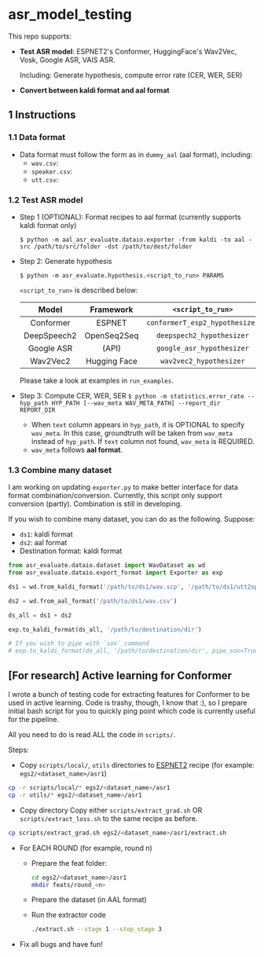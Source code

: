 # asr_model_testing
This repo supports:
- **Test ASR model**: ESPNET2's Conformer, HuggingFace's Wav2Vec, Vosk, Google ASR, VAIS ASR. 

    Including: Generate hypothesis, compute error rate (CER, WER, SER)
- **Convert between kaldi format and aal format**


## 1 Instructions
### 1.1 Data format
- Data format must follow the form as in `dummy_aal` (aal format), including:
    - `wav.csv`:
    - `speaker.csv`: 
    - `utt.csv`:

### 1.2 Test ASR model
- Step 1 (OPTIONAL): Format recipes to aal format (currently supports kaldi format only)
    
    ``
    $ python -m aal_asr_evaluate.dataio.exporter -from kaldi -to aal -src /path/to/src/folder -dst /path/to/dest/folder
    ``
- Step 2: Generate hypothesis

    ``$ python -m asr_evaluate.hypothesis.<script_to_run> PARAMS``

    `<script_to_run>` is described below: 

    |Model|Framework|`<script_to_run>`|
    |:----:|:---------:|:---:|
    |Conformer|ESPNET|`conformerT_esp2_hypothesizer`|
    |DeepSpeech2|OpenSeq2Seq|`deepspech2_hypothesizer`|
    |Google ASR|(API)|`google_asr_hypothesizer`|
    |Wav2Vec2|Hugging Face|`wav2vec2_hypothesizer`|

    Please take a look at examples in `run_examples`.

- Step 3: Compute CER, WER, SER
``$ python -m statistics.error_rate --hyp_path HYP_PATH [--wav_meta WAV_META_PATH] --report_dir REPORT_DIR``
    - When `text` column appears in `hyp_path`, it is OPTIONAL to specify `wav_meta`. In this case, groundtruth will be taken from `wav_meta` instead of `hyp_path`. If `text` column not found, `wav_meta` is REQUIRED.
    - `wav_meta` follows **aal format**.

### 1.3 Combine many dataset
I am working on updating `exporter.py` to make better interface for data format combination/conversion. Currently, this script only support conversion (partly). Combination is still in developing.

If you wish to combine many dataset, you can do as the following.
Suppose:
- `ds1`: kaldi format
- `ds2`: aal format
- Destination format: kaldi format 
 
```python
from asr_evaluate.dataio.dataset import WavDataset as wd
from asr_evaluate.dataio.export_format import Exporter as exp

ds1 = wd.from_kaldi_format('/path/to/ds1/wav.scp', '/path/to/ds1/utt2spk', 'path/to/ds1/text')

ds2 = wd.from_aal_format('/path/to/ds1/wav.csv')

ds_all = ds1 + ds2

exp.to_kaldi_format(ds_all, '/path/to/destination/dir')

# If you wish to pipe with `sox` command
# exp.to_kaldi_format(ds_all, '/path/to/destination/dir', pipe_sox=True)

```

## [For research] Active learning for Conformer
I wrote a bunch of testing code for extracting features for Conformer to be used in active learning. Code is trashy, though, I know that :), so I prepare initial bash script for you to quickly ping point which code is currently useful for the pipeline.

All you need to do is read ALL the code in `scripts/`. 

Steps:
- Copy `scripts/local/`, `utils` directories to [ESPNET2](https://github.com/espnet/espnet) recipe (for example: `egs2/<dataset_name>/asr1`)

```sh
cp -r scripts/local/* egs2/<dataset_name>/asr1
cp -r utils/* egs2/<dataset_name>/asr1
```

- Copy  directory
Copy either `scripts/extract_grad.sh` OR `scripts/extract_loss.sh` to the same recipe as before.
```sh
cp scripts/extract_grad.sh egs2/<dataset_name>/asr1/extract.sh
```

- For EACH ROUND (for example, round n)
    - Prepare the feat folder: 

        ```sh
        cd egs2/<dataset_name>/asr1
        mkdir feats/round_<n>
        ```

    - Prepare the dataset (in AAL format)

    - Run the extractor code
        ```sh
        ./extract.sh --stage 1 --stop_stage 3
        ```

- Fix all bugs and have fun!